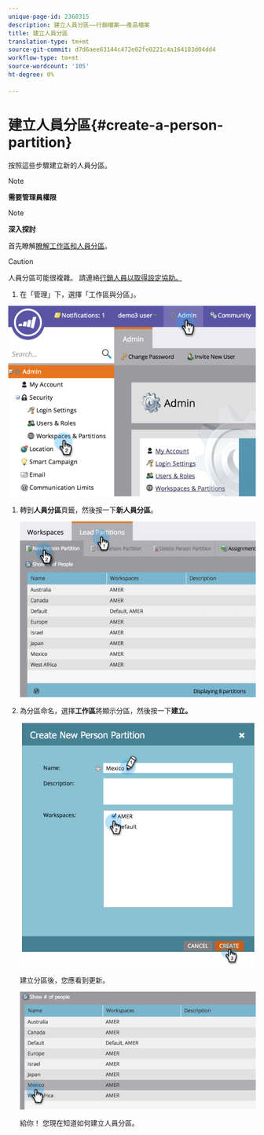 ```yaml
---
unique-page-id: 2360315
description: 建立人員分區——行銷檔案——產品檔案
title: 建立人員分區
translation-type: tm+mt
source-git-commit: d7d6aee63144c472e02fe0221c4a164183d04dd4
workflow-type: tm+mt
source-wordcount: '105'
ht-degree: 0%

---
```



# 建立人員分區{#create-a-person-partition}

按照這些步驟建立新的人員分區。

>[!NOTE]
>
>**需要管理員權限**

>[!NOTE]
>
>**深入探討**
>
>首先瞭解[瞭解工作區和人員分區](understanding-workspaces-and-person-partitions.md)。

>[!CAUTION]
>
>人員分區可能很複雜。 請連絡[行銷人員以取得設定協助。](http://support.marketo.com/)

1. 在「管理」下，選擇「工作區與分區」。

![](assets/image2014-9-17-11-3a32-3a12.png)

1. 轉到&#x200B;**人員分區**&#x200B;頁籤，然後按一下&#x200B;**新人員分區**。

   ![](assets/two-2.png)

1. 為分區命名，選擇&#x200B;**工作區**&#x200B;將顯示分區，然後按一下&#x200B;**建立。**

   ![](assets/three-2.png)

   建立分區後，您應看到更新。

   ![](assets/four-2.png)

   給你！ 您現在知道如何建立人員分區。

